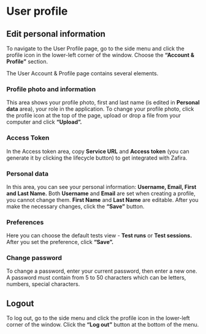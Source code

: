 # User profile

## Edit personal information

To navigate to the User Profile page, go to the side menu and click the profile icon in the lower-left corner of the window. Choose the **“Account & Profile”** section.

The User Account & Profile page contains several elements.

### Profile photo and information
This area shows your profile photo, first and last name (is edited in **Personal data** area), your role in the application. To change your profile photo, click the profile icon at the top of the page, upload or drop a file from your computer and click **“Upload”.**

### Access Token
In the Access token area, copy **Service URL** and **Access token** (you can generate it by clicking the lifecycle button) to get integrated with Zafira.

### Personal data
In this area, you can see your personal information: **Username, Email, First and Last Name.** Both **Username** and **Email** are set when creating a profile, you cannot change them. **First Name** and **Last Name** are editable. After you make the necessary changes, click the **“Save”** button.

### Preferences
Here you can choose the default tests view - **Test runs** or **Test sessions.** After you set the preference, click **“Save”.**

### Change password
To change a password, enter your current password, then enter a new one. A password must contain from 5 to 50 characters which can be letters, numbers, special characters.

## Logout
To log out, go to the side menu and click the profile icon in the lower-left corner of the window.
Click the **“Log out”** button at the bottom of the menu.
